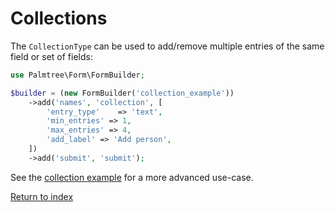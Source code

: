 # Collections

The `CollectionType` can be used to add/remove multiple entries of the same field or set of fields:

```php
use Palmtree\Form\FormBuilder;

$builder = (new FormBuilder('collection_example'))
    ->add('names', 'collection', [
        'entry_type'    => 'text',
        'min_entries' => 1,
        'max_entries' => 4,
        'add_label' => 'Add person',
    ])
    ->add('submit', 'submit');
```

See the [collection example](/examples/collection) for a more advanced use-case.

[Return to index](index.md)
